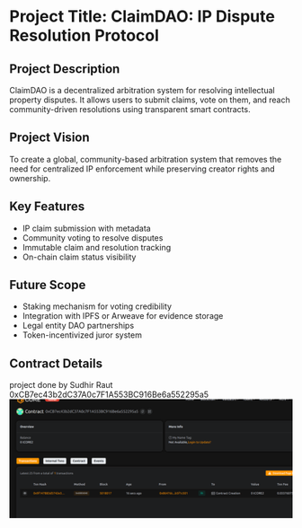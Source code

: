 # Project Title: ClaimDAO: IP Dispute Resolution Protocol

## Project Description

ClaimDAO is a decentralized arbitration system for resolving intellectual property disputes. It allows users to submit claims, vote on them, and reach community-driven resolutions using transparent smart contracts.

## Project Vision

To create a global, community-based arbitration system that removes the need for centralized IP enforcement while preserving creator rights and ownership.

## Key Features

- IP claim submission with metadata
- Community voting to resolve disputes
- Immutable claim and resolution tracking
- On-chain claim status visibility

## Future Scope

- Staking mechanism for voting credibility
- Integration with IPFS or Arweave for evidence storage
- Legal entity DAO partnerships
- Token-incentivized juror system

## Contract Details
project done by Sudhir Raut 
0xCB7ec43b2dC37A0c7F1A553BC916Be6a552295a5
![alt text](image.png) 

